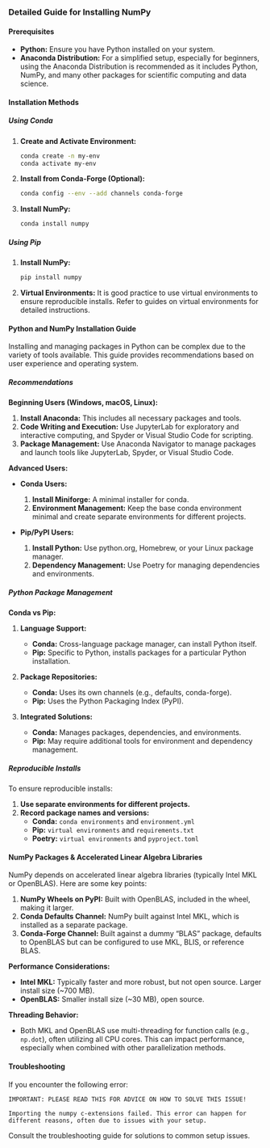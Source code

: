### Detailed Guide for Installing NumPy

#### Prerequisites

- **Python:** Ensure you have Python installed on your system. 
- **Anaconda Distribution:** For a simplified setup, especially for beginners, using the Anaconda Distribution is recommended as it includes Python, NumPy, and many other packages for scientific computing and data science.

#### Installation Methods

##### Using Conda

1. **Create and Activate Environment:**
    ```sh
    conda create -n my-env
    conda activate my-env
    ```

2. **Install from Conda-Forge (Optional):**
    ```sh
    conda config --env --add channels conda-forge
    ```

3. **Install NumPy:**
    ```sh
    conda install numpy
    ```

##### Using Pip

1. **Install NumPy:**
    ```sh
    pip install numpy
    ```

2. **Virtual Environments:** It is good practice to use virtual environments to ensure reproducible installs. Refer to guides on virtual environments for detailed instructions.

#### Python and NumPy Installation Guide

Installing and managing packages in Python can be complex due to the variety of tools available. This guide provides recommendations based on user experience and operating system.

##### Recommendations

**Beginning Users (Windows, macOS, Linux):**
1. **Install Anaconda:** This includes all necessary packages and tools.
2. **Code Writing and Execution:** Use JupyterLab for exploratory and interactive computing, and Spyder or Visual Studio Code for scripting.
3. **Package Management:** Use Anaconda Navigator to manage packages and launch tools like JupyterLab, Spyder, or Visual Studio Code.

**Advanced Users:**

- **Conda Users:**
    1. **Install Miniforge:** A minimal installer for conda.
    2. **Environment Management:** Keep the base conda environment minimal and create separate environments for different projects.

- **Pip/PyPI Users:**
    1. **Install Python:** Use python.org, Homebrew, or your Linux package manager.
    2. **Dependency Management:** Use Poetry for managing dependencies and environments.

##### Python Package Management

**Conda vs Pip:**

1. **Language Support:**
   - **Conda:** Cross-language package manager, can install Python itself.
   - **Pip:** Specific to Python, installs packages for a particular Python installation.

2. **Package Repositories:**
   - **Conda:** Uses its own channels (e.g., defaults, conda-forge).
   - **Pip:** Uses the Python Packaging Index (PyPI).

3. **Integrated Solutions:**
   - **Conda:** Manages packages, dependencies, and environments.
   - **Pip:** May require additional tools for environment and dependency management.

##### Reproducible Installs

To ensure reproducible installs:

1. **Use separate environments for different projects.**
2. **Record package names and versions:**
   - **Conda:** `conda environments` and `environment.yml`
   - **Pip:** `virtual environments` and `requirements.txt`
   - **Poetry:** `virtual environments` and `pyproject.toml`

#### NumPy Packages & Accelerated Linear Algebra Libraries

NumPy depends on accelerated linear algebra libraries (typically Intel MKL or OpenBLAS). Here are some key points:

1. **NumPy Wheels on PyPI:** Built with OpenBLAS, included in the wheel, making it larger.
2. **Conda Defaults Channel:** NumPy built against Intel MKL, which is installed as a separate package.
3. **Conda-Forge Channel:** Built against a dummy “BLAS” package, defaults to OpenBLAS but can be configured to use MKL, BLIS, or reference BLAS.

**Performance Considerations:**

- **Intel MKL:** Typically faster and more robust, but not open source. Larger install size (~700 MB).
- **OpenBLAS:** Smaller install size (~30 MB), open source.

**Threading Behavior:**

- Both MKL and OpenBLAS use multi-threading for function calls (e.g., `np.dot`), often utilizing all CPU cores. This can impact performance, especially when combined with other parallelization methods.

#### Troubleshooting

If you encounter the following error:
```
IMPORTANT: PLEASE READ THIS FOR ADVICE ON HOW TO SOLVE THIS ISSUE!

Importing the numpy c-extensions failed. This error can happen for
different reasons, often due to issues with your setup.
```
Consult the troubleshooting guide for solutions to common setup issues.
